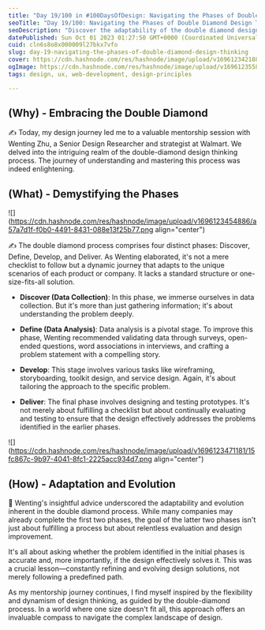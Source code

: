```yaml
---
title: "Day 19/100 in #100DaysOfDesign: Navigating the Phases of Double Diamond Design Thinking"
seoTitle: "Day 19/100: Navigating the Phases of Double Diamond Design Thinking"
seoDescription: "Discover the adaptability of the double diamond design thinking process. Embrace the dynamism of UX design with unique insights from mentor Wenting Zhu."
datePublished: Sun Oct 01 2023 01:27:50 GMT+0000 (Coordinated Universal Time)
cuid: cln6s8o8x000009l27bkx7vfo
slug: day-19-navigating-the-phases-of-double-diamond-design-thinking
cover: https://cdn.hashnode.com/res/hashnode/image/upload/v1696123421889/55cb029d-d40f-4c8f-8ae4-ac7f69c2ab7f.png
ogImage: https://cdn.hashnode.com/res/hashnode/image/upload/v1696123558306/7db55f48-2e0d-4b2a-9036-06b6b9dc20ad.png
tags: design, ux, web-development, design-principles

---
```


## **(Why) - Embracing the Double Diamond**

✍️ Today, my design journey led me to a valuable mentorship session with Wenting Zhu, a Senior Design Researcher and strategist at Walmart. We delved into the intriguing realm of the double-diamond design thinking process. The journey of understanding and mastering this process was indeed enlightening.

## **(What) - Demystifying the Phases**

![](https://cdn.hashnode.com/res/hashnode/image/upload/v1696123454886/a57a7d1f-f0b0-4491-8431-088e13f25b77.png align="center")

✍️ The double diamond process comprises four distinct phases: Discover, Define, Develop, and Deliver. As Wenting elaborated, it's not a mere checklist to follow but a dynamic journey that adapts to the unique scenarios of each product or company. It lacks a standard structure or one-size-fits-all solution.

* **Discover (Data Collection)**: In this phase, we immerse ourselves in data collection. But it's more than just gathering information; it's about understanding the problem deeply.
    
* **Define (Data Analysis)**: Data analysis is a pivotal stage. To improve this phase, Wenting recommended validating data through surveys, open-ended questions, word associations in interviews, and crafting a problem statement with a compelling story.
    
* **Develop**: This stage involves various tasks like wireframing, storyboarding, toolkit design, and service design. Again, it's about tailoring the approach to the specific problem.
    
* **Deliver**: The final phase involves designing and testing prototypes. It's not merely about fulfilling a checklist but about continually evaluating and testing to ensure that the design effectively addresses the problems identified in the earlier phases.
    

![](https://cdn.hashnode.com/res/hashnode/image/upload/v1696123471181/15fc867c-9b97-4041-8fc1-2225acc934d7.png align="center")

## **(How) - Adaptation and Evolution**

🌱 Wenting's insightful advice underscored the adaptability and evolution inherent in the double diamond process. While many companies may already complete the first two phases, the goal of the latter two phases isn't just about fulfilling a process but about relentless evaluation and design improvement.

It's all about asking whether the problem identified in the initial phases is accurate and, more importantly, if the design effectively solves it. This was a crucial lesson—constantly refining and evolving design solutions, not merely following a predefined path.

As my mentorship journey continues, I find myself inspired by the flexibility and dynamism of design thinking, as guided by the double-diamond process. In a world where one size doesn't fit all, this approach offers an invaluable compass to navigate the complex landscape of design.